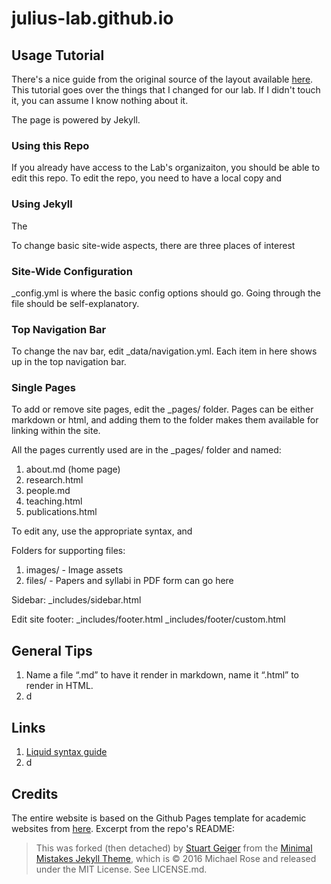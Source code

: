 # julius-lab.github.io


## Usage Tutorial
There's a nice guide from the original source of the layout available [here](https://academicpages.github.io/markdown/). This tutorial goes over the things that I changed for our lab. If I didn't touch it, you can assume I know nothing about it.

The page is powered by Jekyll.
### Using this Repo
If you already have access to the Lab's organizaiton, you should be able to edit this repo. To edit the repo, you need to have a local copy and 

### Using Jekyll
The 

To change basic site-wide aspects, there are three places of interest
### Site-Wide Configuration
_config.yml is where the basic config options should go. Going through the file should be self-explanatory.

### Top Navigation Bar
To change the nav bar, edit _data/navigation.yml. Each item in here shows up in the top navigation bar.

### Single Pages
To add or remove site pages, edit the _pages/ folder. Pages can be either markdown or html, and adding them to the folder makes them available for linking within the site.

All the pages currently used are in the _pages/ folder and named:
1. about.md (home page)
2. research.html
3. people.md
4. teaching.html
5. publications.html

To edit any, use the appropriate syntax, and 


Folders for supporting files:
1. images/ - Image assets
2. files/ - Papers and syllabi in PDF form can go here

Sidebar:
_includes/sidebar.html

Edit site footer:
_includes/footer.html
_includes/footer/custom.html

## General Tips
1. Name a file “.md” to have it render in markdown, name it “.html” to render in HTML.
2. d

## Links
1. [Liquid syntax guide](https://shopify.github.io/liquid/tags/control-flow/)
2. d


## Credits
The entire website is based on the Github Pages template for academic websites from [here](https://github.com/academicpages/academicpages.github.io). Excerpt from the repo's README:
> This was forked (then detached) by [Stuart Geiger](https://github.com/staeiou) from the [Minimal Mistakes Jekyll Theme](https://mmistakes.github.io/minimal-mistakes/), which is © 2016 Michael Rose and released under the MIT License. See LICENSE.md. 
